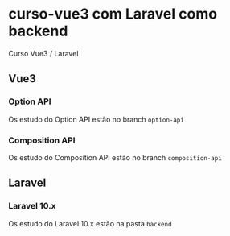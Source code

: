 # curso-vue3 com Laravel como backend

Curso Vue3 / Laravel

## Vue3

### Option API

Os estudo do Option API estão no branch `option-api`

### Composition API

Os estudo do Composition API estão no branch `composition-api`

## Laravel

### Laravel 10.x

Os estudo do Laravel 10.x estão na pasta `backend`
